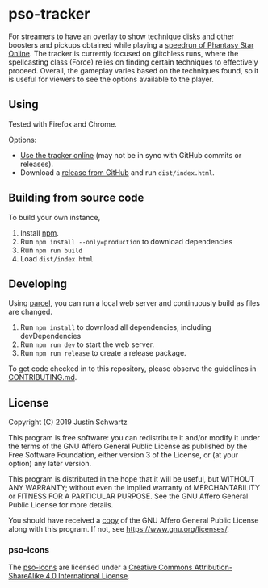 # pso-tracker

For streamers to have an overlay to show technique disks and other boosters and pickups obtained while playing a [speedrun of Phantasy Star Online](https://www.speedrun.com/pso).
The tracker is currently focused on glitchless runs, where the spellcasting class (Force) relies on finding certain techniques to effectively proceed. Overall, the gameplay varies based on the techniques found, so it is useful for viewers to see the options available to the player.

## Using

Tested with Firefox and Chrome.

Options:
- [Use the tracker online](http://schwjm.me/pso-tracker) (may not be in sync with GitHub commits or releases).
- Download a [release from GitHub](https://github.com/akdb/pso-tracker/releases) and run `dist/index.html`.

## Building from source code

To build your own instance,

1. Install [npm](https://www.npmjs.com/get-npm).
1. Run `npm install --only=production` to download dependencies
1. Run `npm run build` 
1. Load `dist/index.html`

## Developing

Using [parcel](https://parceljs.org/), you can run a local web server and continuously build as files are changed.

1. Run `npm install` to download all dependencies, including devDependencies
1. Run `npm run dev` to start the web server.
1. Run `npm run release` to create a release package.

To get code checked in to this repository, please observe the guidelines in [CONTRIBUTING.md](CONTRIBUTING.md).

## License

Copyright (C) 2019 Justin Schwartz

This program is free software: you can redistribute it and/or modify it under the terms of the GNU Affero General Public License as published by the Free Software Foundation, either version 3 of the License, or (at your option) any later version.

This program is distributed in the hope that it will be useful, but WITHOUT ANY WARRANTY; without even the implied warranty of MERCHANTABILITY or FITNESS FOR A PARTICULAR PURPOSE. See the GNU Affero General Public License for more details.

You should have received a [copy](LICENSE.txt) of the GNU Affero General Public License along with this program. If not, see <https://www.gnu.org/licenses/>.

### pso-icons

The [pso-icons](https://github.com/akdb/pso-icons) are licensed under a [Creative Commons Attribution-ShareAlike 4.0 International License](https://creativecommons.org/licenses/by-sa/4.0/).
